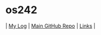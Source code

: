 # os242

| [My Log](TXT/mylog.txt "TXT/mylog.txt on GitHub") | [Main GitHub Repo](https://github.com/HamletJr/os242 "os242 repo") | [Links](LINKS/ "A list of useful OS resources") |
